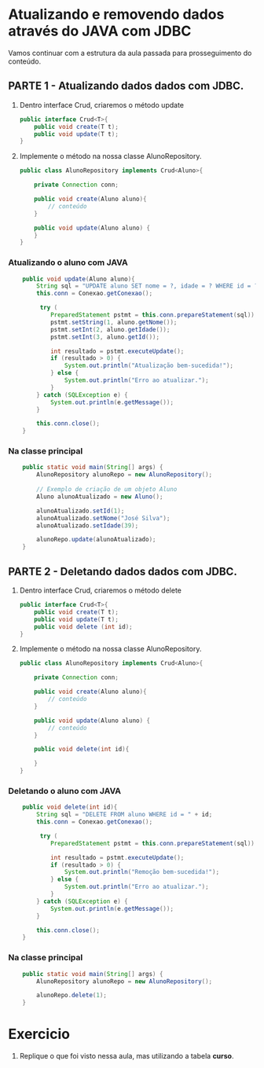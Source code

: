 # Atualizando e removendo dados através do JAVA com JDBC
Vamos continuar com a estrutura da aula passada para prosseguimento do conteúdo.

## PARTE 1 - Atualizando dados dados com JDBC.
1. Dentro interface Crud, criaremos o método update
	```java
	public interface Crud<T>{
		public void create(T t);
		public void update(T t);
	}
	```
2. Implemente o método na nossa classe AlunoRepository.
	```java
	public class AlunoRepository implements Crud<Aluno>{

		private Connection conn;

		public void create(Aluno aluno){
			// conteúdo
		}

		public void update(Aluno aluno) {
		}
	}
	```

### Atualizando o aluno com JAVA
```java
	public void update(Aluno aluno){
		String sql = "UPDATE aluno SET nome = ?, idade = ? WHERE id = ?";
		this.conn = Conexao.getConexao();

		 try (
			PreparedStatement pstmt = this.conn.prepareStatement(sql)) {
			pstmt.setString(1, aluno.getNome());
			pstmt.setInt(2, aluno.getIdade());
			pstmt.setInt(3, aluno.getId());

			int resultado = pstmt.executeUpdate();
			if (resultado > 0) {
				System.out.println("Atualização bem-sucedida!");
			} else {
				System.out.println("Erro ao atualizar.");
			}
		} catch (SQLException e) {
			System.out.println(e.getMessage());
   		}

		this.conn.close();
	}
```

### Na classe principal
```java
	public static void main(String[] args) {
        AlunoRepository alunoRepo = new AlunoRepository();
        
        // Exemplo de criação de um objeto Aluno
        Aluno alunoAtualizado = new Aluno();

		alunoAtualizado.setId(1);
        alunoAtualizado.setNome("José Silva");
        alunoAtualizado.setIdade(39);

        alunoRepo.update(alunoAtualizado);
    }
```

## PARTE 2 - Deletando dados dados com JDBC.
1. Dentro interface Crud, criaremos o método delete
	```java
	public interface Crud<T>{
		public void create(T t);
		public void update(T t);
		public void delete (int id);
	}
	```
2. Implemente o método na nossa classe AlunoRepository.
	```java
	public class AlunoRepository implements Crud<Aluno>{

		private Connection conn;

		public void create(Aluno aluno){
			// conteúdo
		}

		public void update(Aluno aluno) {
			// conteúdo
		}

		public void delete(int id){

		}
	}
	```

### Deletando o aluno com JAVA
```java
	public void delete(int id){
		String sql = "DELETE FROM aluno WHERE id = " + id;
		this.conn = Conexao.getConexao();

		 try (
			PreparedStatement pstmt = this.conn.prepareStatement(sql)) {

			int resultado = pstmt.executeUpdate();
			if (resultado > 0) {
				System.out.println("Remoção bem-sucedida!");
			} else {
				System.out.println("Erro ao atualizar.");
			}
		} catch (SQLException e) {
			System.out.println(e.getMessage());
   		}

		this.conn.close();
	}
```

### Na classe principal
```java
	public static void main(String[] args) {
        AlunoRepository alunoRepo = new AlunoRepository();

        alunoRepo.delete(1);
    }
```

# Exercicio
1. Replique o que foi visto nessa aula, mas utilizando a tabela **curso**.